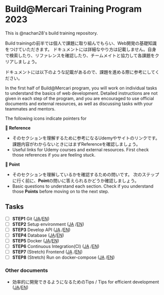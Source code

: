 # Build@Mercari Training Program 2023

This is @nachan28's build training repository.

Build trainingの前半では個人で課題に取り組んでもらい、Web開発の基礎知識をつけていただきます。
ドキュメントには詳細なやり方は記載しません。自身で検索したり、リファレンスを確認したり、チームメイトと協力して各課題をクリアしましょう。

ドキュメントには以下のような記載があるので、課題を進める際に参考にしてください。

In the first half of Build@Mercari program, you will work on individual tasks to understand the basics of web development. Detailed instructions are not given in each step of the program, and you are encouraged to use official documents and external resources, as well as discussing tasks with your teammates and mentors.

The following icons indicate pointers for 

**:book: Reference**

* そのセクションを理解するために参考になるUdemyやサイトのリンクです。課題内容がわからないときにはまずReferenceを確認しましょう。
* Useful links for Udemy courses and external resources. First check those references if you are feeling stuck.

**:beginner: Point**

* そのセクションを理解しているかを確認するための問いです。 次のステップに行く前に、**Point**の問いに答えられるかどうか確認しましょう。
* Basic questions to understand each section. Check if you understand those **Points** before moving on to the next step.

## Tasks

- [ ] **STEP1** Git ([JA](document/01-git.ja.md)/[EN](document/01-git.en.md))
- [ ] **STEP2** Setup environment ([JA](document/02-local-env.ja.md)
  /[EN](document/02-local-env.en.md))
- [ ] **STEP3** Develop API ([JA](document/03-api.ja.md)
  /[EN](document/03-api.en.md))
- [ ] **STEP4** Database ([JA](document/04-database.ja.md)/[EN](document/04-database.en.md))
- [ ] **STEP5** Docker ([JA](document/05-docker.ja.md)/[EN](document/05-docker.en.md))
- [ ] **STEP6** Continuous Integration(CI) ([JA](document/06-ci.ja.md)
  /[EN](document/06-ci.en.md))
- [ ] **STEP7** (Stretch) Frontend ([JA](document/07-frontend.ja.md)
  /[EN](document/07-frontend.en.md))
- [ ] **STEP8** (Stretch)  Run on docker-compose ([JA](document/08-docker-compose.ja.md)
  /[EN](document/08-docker-compose.en.md))

### Other documents

- 効率的に開発できるようになるためのTips / Tips for efficient development ([JA](document/tips.ja.md)/[EN](document/tips.en.md))
